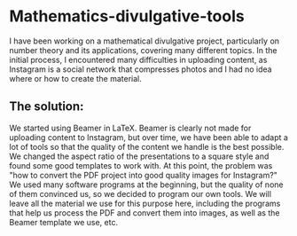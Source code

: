 # Mathematics-divulgative-tools

 I have been working on a mathematical divulgative project, particularly on number theory and its applications, covering many different topics. In the initial process, I encountered many difficulties in uploading content, as Instagram is a social network that compresses photos and I had no idea where or how to create the material.

## The solution:

We started using Beamer in LaTeX. Beamer is clearly not made for uploading content to Instagram, but over time, we have been able to adapt a lot of tools so that the quality of the content we handle is the best possible. We changed the aspect ratio of the presentations to a square style and found some good templates to work with. At this point, the problem was "how to convert the PDF project into good quality images for Instagram?" We used many software programs at the beginning, but the quality of none of them convinced us, so we decided to program our own tools. We will leave all the material we use for this purpose here, including the programs that help us process the PDF and convert them into images, as well as the Beamer template we use, etc.




